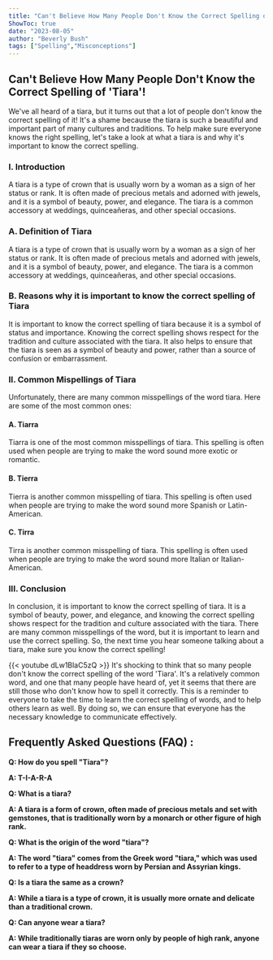 ```yaml
---
title: "Can't Believe How Many People Don't Know the Correct Spelling of 'Tiara'!"
ShowToc: true 
date: "2023-08-05"
author: "Beverly Bush" 
tags: ["Spelling","Misconceptions"]
---
```

## Can't Believe How Many People Don't Know the Correct Spelling of 'Tiara'! 

We've all heard of a tiara, but it turns out that a lot of people don't know the correct spelling of it! It's a shame because the tiara is such a beautiful and important part of many cultures and traditions. To help make sure everyone knows the right spelling, let's take a look at what a tiara is and why it's important to know the correct spelling. 

### I. Introduction

A tiara is a type of crown that is usually worn by a woman as a sign of her status or rank. It is often made of precious metals and adorned with jewels, and it is a symbol of beauty, power, and elegance. The tiara is a common accessory at weddings, quinceañeras, and other special occasions. 

### A. Definition of Tiara

A tiara is a type of crown that is usually worn by a woman as a sign of her status or rank. It is often made of precious metals and adorned with jewels, and it is a symbol of beauty, power, and elegance. The tiara is a common accessory at weddings, quinceañeras, and other special occasions.

### B. Reasons why it is important to know the correct spelling of Tiara

It is important to know the correct spelling of tiara because it is a symbol of status and importance. Knowing the correct spelling shows respect for the tradition and culture associated with the tiara. It also helps to ensure that the tiara is seen as a symbol of beauty and power, rather than a source of confusion or embarrassment. 

### II. Common Mispellings of Tiara

Unfortunately, there are many common misspellings of the word tiara. Here are some of the most common ones:

#### A. Tiarra

Tiarra is one of the most common misspellings of tiara. This spelling is often used when people are trying to make the word sound more exotic or romantic. 

#### B. Tierra

Tierra is another common misspelling of tiara. This spelling is often used when people are trying to make the word sound more Spanish or Latin-American. 

#### C. Tirra

Tirra is another common misspelling of tiara. This spelling is often used when people are trying to make the word sound more Italian or Italian-American. 

### III. Conclusion

In conclusion, it is important to know the correct spelling of tiara. It is a symbol of beauty, power, and elegance, and knowing the correct spelling shows respect for the tradition and culture associated with the tiara. There are many common misspellings of the word, but it is important to learn and use the correct spelling. So, the next time you hear someone talking about a tiara, make sure you know the correct spelling!

{{< youtube dLw1BlaC5zQ >}} 
It's shocking to think that so many people don't know the correct spelling of the word 'Tiara'. It's a relatively common word, and one that many people have heard of, yet it seems that there are still those who don't know how to spell it correctly. This is a reminder to everyone to take the time to learn the correct spelling of words, and to help others learn as well. By doing so, we can ensure that everyone has the necessary knowledge to communicate effectively.

## Frequently Asked Questions (FAQ) :
**Q: How do you spell "Tiara"?**

**A: T-I-A-R-A**

**Q: What is a tiara?**

**A: A tiara is a form of crown, often made of precious metals and set with gemstones, that is traditionally worn by a monarch or other figure of high rank.**

**Q: What is the origin of the word "tiara"?**

**A: The word "tiara" comes from the Greek word "tiara," which was used to refer to a type of headdress worn by Persian and Assyrian kings.**

**Q: Is a tiara the same as a crown?**

**A: While a tiara is a type of crown, it is usually more ornate and delicate than a traditional crown.**

**Q: Can anyone wear a tiara?**

**A: While traditionally tiaras are worn only by people of high rank, anyone can wear a tiara if they so choose.**






